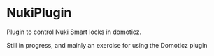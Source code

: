 # NukiPlugin
Plugin to control Nuki Smart locks in domoticz.

Still in progress, and mainly an exercise for using the Domoticz plugin
